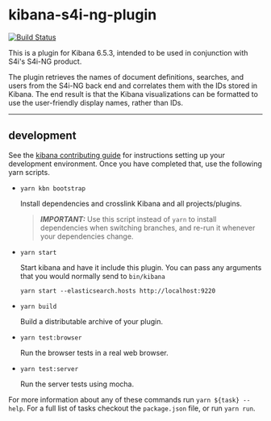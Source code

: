 # kibana-s4i-ng-plugin

[![Build Status](https://dev.azure.com/s4isystems/kibana-s4i-ng-plugin/_apis/build/status/s4isystems.kibana-s4i-ng-plugin?branchName=master)](https://dev.azure.com/s4isystems/kibana-s4i-ng-plugin/_build/latest?definitionId=3&branchName=master)

This is a plugin for Kibana 6.5.3, intended to be used in conjunction with S4i's S4i-NG product. 

The plugin retrieves the names of document definitions, searches, and users from the S4i-NG back end and correlates them with the IDs stored in Kibana. The end result is that the Kibana visualizations can be formatted to use the user-friendly display names, rather than IDs. 

---

## development

See the [kibana contributing guide](https://github.com/elastic/kibana/blob/master/CONTRIBUTING.md) for instructions setting up your development environment. Once you have completed that, use the following yarn scripts.

  - `yarn kbn bootstrap`

    Install dependencies and crosslink Kibana and all projects/plugins.

    > ***IMPORTANT:*** Use this script instead of `yarn` to install dependencies when switching branches, and re-run it whenever your dependencies change.

  - `yarn start`

    Start kibana and have it include this plugin. You can pass any arguments that you would normally send to `bin/kibana`

      ```
      yarn start --elasticsearch.hosts http://localhost:9220
      ```

  - `yarn build`

    Build a distributable archive of your plugin.

  - `yarn test:browser`

    Run the browser tests in a real web browser.

  - `yarn test:server`

    Run the server tests using mocha.

For more information about any of these commands run `yarn ${task} --help`. For a full list of tasks checkout the `package.json` file, or run `yarn run`.
